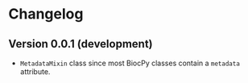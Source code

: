 # Changelog

## Version 0.0.1 (development)

- `MetadataMixin` class since most BiocPy classes contain a `metadata` attribute.
